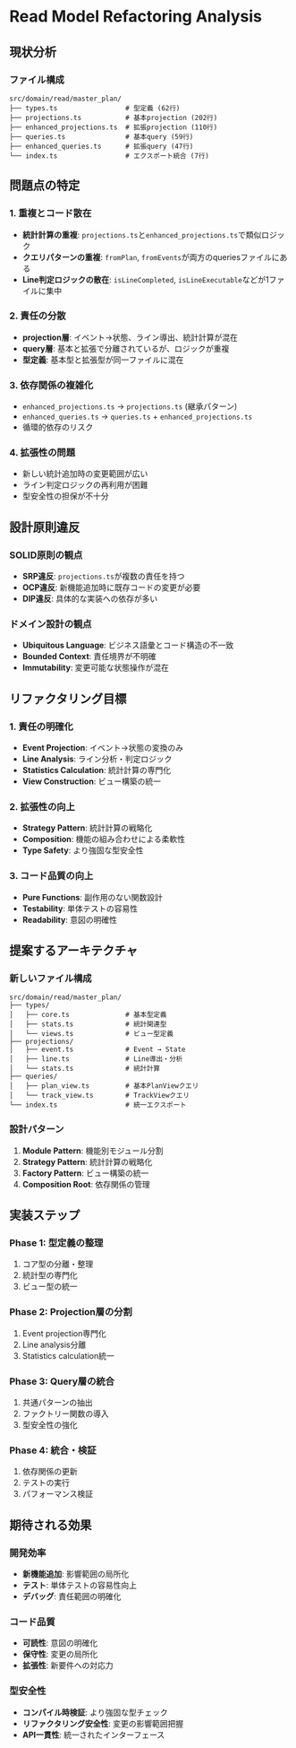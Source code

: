 # Read Model Refactoring Analysis

## 現状分析

### ファイル構成
```
src/domain/read/master_plan/
├── types.ts                 # 型定義 (62行)
├── projections.ts           # 基本projection (202行)
├── enhanced_projections.ts  # 拡張projection (110行)
├── queries.ts               # 基本query (59行)
├── enhanced_queries.ts      # 拡張query (47行)
└── index.ts                 # エクスポート統合 (7行)
```

## 問題点の特定

### 1. 重複とコード散在
- **統計計算の重複**: `projections.ts`と`enhanced_projections.ts`で類似ロジック
- **クエリパターンの重複**: `fromPlan`, `fromEvents`が両方のqueriesファイルにある
- **Line判定ロジックの散在**: `isLineCompleted`, `isLineExecutable`などが1ファイルに集中

### 2. 責任の分散
- **projection層**: イベント→状態、ライン導出、統計計算が混在
- **query層**: 基本と拡張で分離されているが、ロジックが重複
- **型定義**: 基本型と拡張型が同一ファイルに混在

### 3. 依存関係の複雑化
- `enhanced_projections.ts` → `projections.ts` (継承パターン)
- `enhanced_queries.ts` → `queries.ts` + `enhanced_projections.ts`
- 循環的依存のリスク

### 4. 拡張性の問題
- 新しい統計追加時の変更範囲が広い
- ライン判定ロジックの再利用が困難
- 型安全性の担保が不十分

## 設計原則違反

### SOLID原則の観点
- **SRP違反**: `projections.ts`が複数の責任を持つ
- **OCP違反**: 新機能追加時に既存コードの変更が必要
- **DIP違反**: 具体的な実装への依存が多い

### ドメイン設計の観点
- **Ubiquitous Language**: ビジネス語彙とコード構造の不一致
- **Bounded Context**: 責任境界が不明確
- **Immutability**: 変更可能な状態操作が混在

## リファクタリング目標

### 1. 責任の明確化
- **Event Projection**: イベント→状態の変換のみ
- **Line Analysis**: ライン分析・判定ロジック
- **Statistics Calculation**: 統計計算の専門化
- **View Construction**: ビュー構築の統一

### 2. 拡張性の向上
- **Strategy Pattern**: 統計計算の戦略化
- **Composition**: 機能の組み合わせによる柔軟性
- **Type Safety**: より強固な型安全性

### 3. コード品質の向上
- **Pure Functions**: 副作用のない関数設計
- **Testability**: 単体テストの容易性
- **Readability**: 意図の明確性

## 提案するアーキテクチャ

### 新しいファイル構成
```
src/domain/read/master_plan/
├── types/
│   ├── core.ts              # 基本型定義
│   ├── stats.ts             # 統計関連型
│   └── views.ts             # ビュー型定義
├── projections/
│   ├── event.ts             # Event → State
│   ├── line.ts              # Line導出・分析
│   └── stats.ts             # 統計計算
├── queries/
│   ├── plan_view.ts         # 基本PlanViewクエリ
│   └── track_view.ts        # TrackViewクエリ
└── index.ts                 # 統一エクスポート
```

### 設計パターン
1. **Module Pattern**: 機能別モジュール分割
2. **Strategy Pattern**: 統計計算の戦略化
3. **Factory Pattern**: ビュー構築の統一
4. **Composition Root**: 依存関係の管理

## 実装ステップ

### Phase 1: 型定義の整理
1. コア型の分離・整理
2. 統計型の専門化
3. ビュー型の統一

### Phase 2: Projection層の分割
1. Event projection専門化
2. Line analysis分離
3. Statistics calculation統一

### Phase 3: Query層の統合
1. 共通パターンの抽出
2. ファクトリー関数の導入
3. 型安全性の強化

### Phase 4: 統合・検証
1. 依存関係の更新
2. テストの実行
3. パフォーマンス検証

## 期待される効果

### 開発効率
- **新機能追加**: 影響範囲の局所化
- **テスト**: 単体テストの容易性向上
- **デバッグ**: 責任範囲の明確化

### コード品質
- **可読性**: 意図の明確化
- **保守性**: 変更の局所化
- **拡張性**: 新要件への対応力

### 型安全性
- **コンパイル時検証**: より強固な型チェック
- **リファクタリング安全性**: 変更の影響範囲把握
- **API一貫性**: 統一されたインターフェース